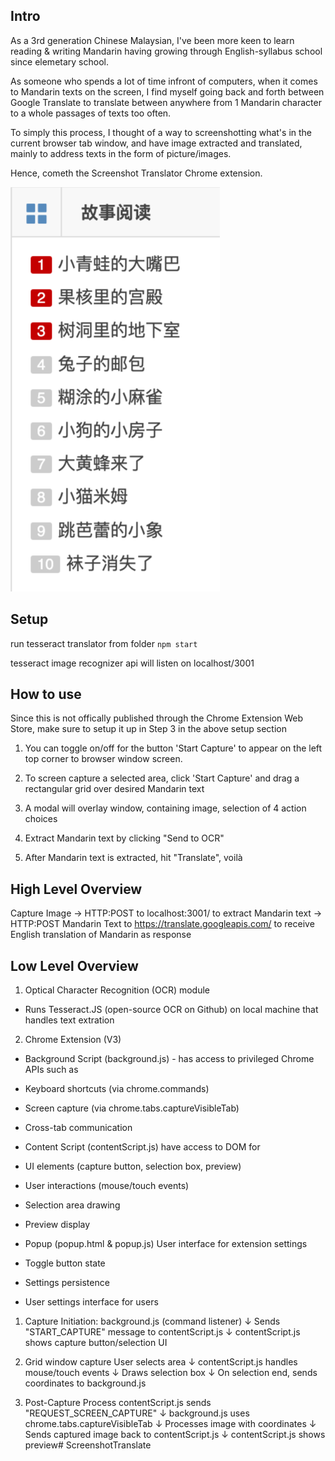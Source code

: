 ## Intro

As a 3rd generation Chinese Malaysian, I've been more keen to learn reading & writing Mandarin having growing through English-syllabus school since elemetary school. 

As someone who spends a lot of time infront of computers, when it comes to Mandarin texts on the screen, I find myself going back and forth between Google Translate to translate between anywhere from 1 Mandarin character to a whole passages of texts too often.

To simply this process, I thought of a way to screenshotting what's in the current browser tab window, and have image extracted and translated, mainly to address texts in the form of picture/images.

Hence, cometh the Screenshot Translator Chrome extension.

![Alt text](/normal.png)

## Setup

run tesseract translator from folder
`npm start`

tesseract image recognizer api will listen on localhost/3001

## How to use

Since this is not offically published through the Chrome Extension Web Store, make sure to setup it up in Step 3 in the above setup section

1. You can toggle on/off for the button 'Start Capture' to appear on the left top corner to browser window screen.

2. To screen capture a selected area, click 'Start Capture' and drag a rectangular grid over desired Mandarin text

3. A modal will overlay window, containing image, selection of 4 action choices

4. Extract Mandarin text by clicking "Send to OCR"

5. After Mandarin text is extracted, hit "Translate", voilà 

## High Level Overview

Capture Image -> HTTP:POST to localhost:3001/ to extract Mandarin text ->  HTTP:POST Mandarin Text to https://translate.googleapis.com/ to receive English translation of Mandarin as response

## Low Level Overview

1. Optical Character Recognition (OCR) module
- Runs Tesseract.JS (open-source OCR on Github) on local machine that handles text extration

2. Chrome Extension (V3)
- Background Script (background.js) - has access to privileged Chrome APIs such as
 - Keyboard shortcuts (via chrome.commands)
 - Screen capture (via chrome.tabs.captureVisibleTab)
 - Cross-tab communication

- Content Script (contentScript.js) have access to DOM for
 - UI elements (capture button, selection box, preview)
 - User interactions (mouse/touch events)
 - Selection area drawing
 - Preview display

- Popup (popup.html & popup.js) User interface for extension settings
 - Toggle button state
 - Settings persistence
 - User settings interface for users

1. Capture Initiation:
background.js (command listener)
↓
Sends "START_CAPTURE" message to contentScript.js
↓
contentScript.js shows capture button/selection UI
 
2. Grid window capture 
User selects area
↓
contentScript.js handles mouse/touch events
↓
Draws selection box
↓
On selection end, sends coordinates to background.js

3. Post-Capture Process
contentScript.js sends "REQUEST_SCREEN_CAPTURE"
↓
background.js uses chrome.tabs.captureVisibleTab
↓
Processes image with coordinates
↓
Sends captured image back to contentScript.js
↓
contentScript.js shows preview# ScreenshotTranslate

